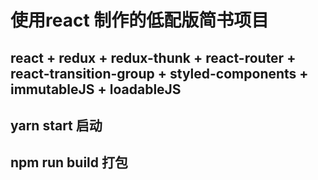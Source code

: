 # 使用react 制作的低配版简书项目

## react + redux + redux-thunk + react-router + react-transition-group + styled-components + immutableJS + loadableJS
## yarn start 启动

## npm run build 打包
